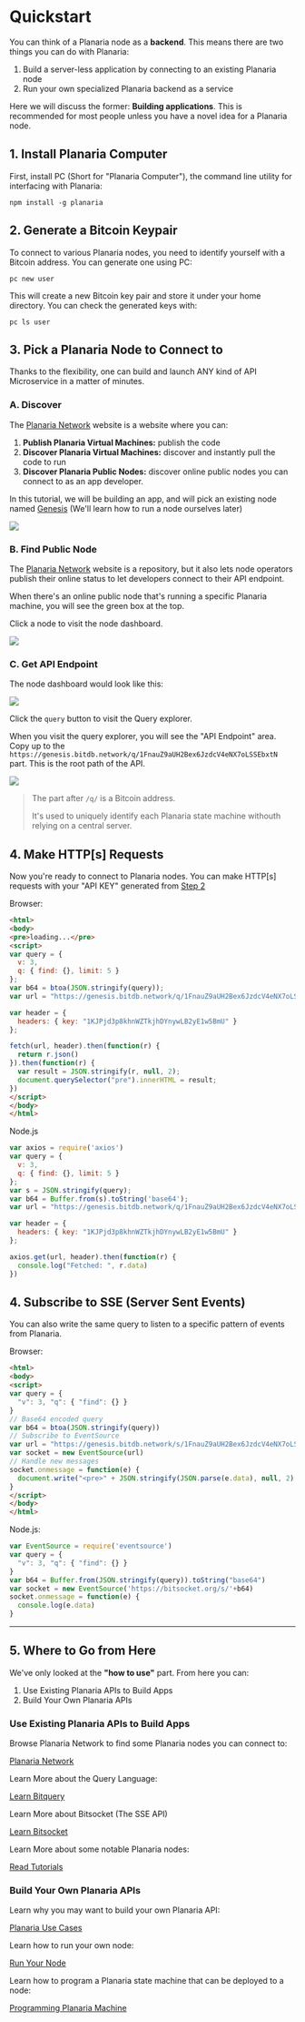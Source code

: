 # Quickstart

You can think of a Planaria node as a **backend**. This means there are two things you can do with Planaria:

1. Build a server-less application by connecting to an existing Planaria node
2. Run your own specialized Planaria backend as a service

Here we will discuss the former: **Building applications**. This is recommended for most people unless you have a novel idea for a Planaria node.


## 1. Install Planaria Computer

First, install PC (Short for "Planaria Computer"), the command line utility for interfacing with Planaria:

```
npm install -g planaria
```

## 2. Generate a Bitcoin Keypair

To connect to various Planaria nodes, you need to identify yourself with a Bitcoin address. You can generate one using PC:

```
pc new user
```

This will create a new Bitcoin key pair and store it under your home directory. You can check the generated keys with:

```
pc ls user
```

## 3. Pick a Planaria Node to Connect to

Thanks to the flexibility, one can build and launch ANY kind of API Microservice in a matter of minutes.


### A. Discover

The [Planaria Network](https://planaria.network) website is a website where you can:

1. **Publish Planaria Virtual Machines:** publish the code
2. **Discover Planaria Virtual Machines:** discover and instantly pull the code to run
3. **Discover Planaria Public Nodes:** discover online public nodes you can connect to as an app developer.

In this tutorial, we will be building an app, and will pick an existing node named [Genesis](https://genesis.bitdb.network) (We'll learn how to run a node ourselves later)

<img class='border' src='home.png'>

### B. Find Public Node

The [Planaria Network](https://planaria.network) website is a repository, but it also lets node operators publish their online status to let developers connect to their API endpoint.

When there's an online public node that's running a specific Planaria machine, you will see the green box at the top.

Click a node to visit the node dashboard.

<img class='border' src='online.png'>

### C. Get API Endpoint

The node dashboard would look like this:

<img class='border' src='dash.png'>

Click the `query` button to visit the Query explorer.

When you visit the query explorer, you will see the "API Endpoint" area. Copy up to the `https://genesis.bitdb.network/q/1FnauZ9aUH2Bex6JzdcV4eNX7oLSSEbxtN` part. This is the root path of the API.

<img class='border' src='endpoint.png'>

> The part after `/q/` is a Bitcoin address.
>
> It's used to uniquely identify each Planaria state machine withouth relying on a central server.

## 4. Make HTTP[s] Requests

Now you're ready to connect to Planaria nodes. You can make HTTP[s] requests with your "API KEY" generated from [Step 2](https://docs.planaria.network/#/quickstart?id=_2-generate-a-bitcoin-keypair)

Browser:

```html
<html>
<body>
<pre>loading...</pre>
<script>
var query = {
  v: 3,
  q: { find: {}, limit: 5 }
};
var b64 = btoa(JSON.stringify(query));
var url = "https://genesis.bitdb.network/q/1FnauZ9aUH2Bex6JzdcV4eNX7oLSSEbxtN/" + b64;

var header = {
  headers: { key: "1KJPjd3p8khnWZTkjhDYnywLB2yE1w5BmU" }
};

fetch(url, header).then(function(r) {
  return r.json()
}).then(function(r) {
  var result = JSON.stringify(r, null, 2);
  document.querySelector("pre").innerHTML = result;
})
</script>
</body>
</html>
```

Node.js

```javascript
var axios = require('axios')
var query = {
  v: 3,
  q: { find: {}, limit: 5 }
};
var s = JSON.stringify(query);
var b64 = Buffer.from(s).toString('base64');
var url = "https://genesis.bitdb.network/q/1FnauZ9aUH2Bex6JzdcV4eNX7oLSSEbxtN/" + b64;

var header = {
  headers: { key: "1KJPjd3p8khnWZTkjhDYnywLB2yE1w5BmU" }
};

axios.get(url, header).then(function(r) {
  console.log("Fetched: ", r.data)
})
```


## 4. Subscribe to SSE (Server Sent Events)

You can also write the same query to listen to a specific pattern of events from Planaria.

Browser:

```html
<html>
<body>
<script>
var query = {
  "v": 3, "q": { "find": {} }
}
// Base64 encoded query
var b64 = btoa(JSON.stringify(query))
// Subscribe to EventSource
var url = "https://genesis.bitdb.network/s/1FnauZ9aUH2Bex6JzdcV4eNX7oLSSEbxtN/" + b64;
var socket = new EventSource(url)
// Handle new messages
socket.onmessage = function(e) {
  document.write("<pre>" + JSON.stringify(JSON.parse(e.data), null, 2) + "</pre>")
}
</script>
</body>
</html>
```

Node.js:

```javascript
var EventSource = require('eventsource')
var query = {
  "v": 3, "q": { "find": {} }
}
var b64 = Buffer.from(JSON.stringify(query)).toString("base64")
var socket = new EventSource('https://bitsocket.org/s/'+b64)
socket.onmessage = function(e) {
  console.log(e.data)
}
```

---

## 5. Where to Go from Here

We've only looked at the **"how to use"** part. From here you can:

1. Use Existing Planaria APIs to Build Apps
2. Build Your Own Planaria APIs

### Use Existing Planaria APIs to Build Apps

Browse Planaria Network to find some Planaria nodes you can connect to:

<a href='https://planaria.network' class='btn'>Planaria Network</a>

Learn More about the Query Language:

<a href='/#/query' class='btn'>Learn Bitquery</a>

Learn More about Bitsocket (The SSE API)

<a href='https://bitsocket.org/' class='btn'>Learn Bitsocket</a>


Learn More about some notable Planaria nodes:

<a href='https://medium.com/@_unwriter' class='btn'>Read Tutorials</a>

### Build Your Own Planaria APIs

Learn why you may want to build your own Planaria API:

<a href='/#/use' class='btn'>Planaria Use Cases</a>

Learn how to run your own node:

<a href='/#/guide?id=b-run-a-node' class='btn'>Run Your Node</a>

Learn how to program a Planaria state machine that can be deployed to a node:

<a href='/#/api' class='btn'>Programming Planaria Machine</a>

